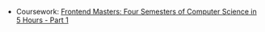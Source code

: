 * Coursework: [Frontend Masters: Four Semesters of Computer Science in 5 Hours - Part 1](https://github.com/adamcrowe/course-computer-science-01)